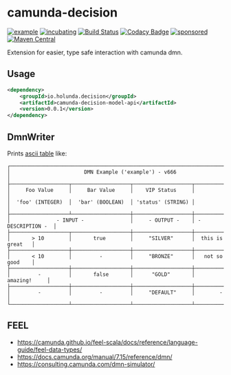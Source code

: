 # camunda-decision

[![example](https://img.shields.io/badge/lifecycle-EXAMPLE-blue.svg)](https://github.com/holisticon#open-source-lifecycle)
[![incubating](https://img.shields.io/badge/lifecycle-INCUBATING-orange.svg)](https://github.com/holisticon#open-source-lifecycle)
[![Build Status](https://github.com/holunda-io/camunda-decision/workflows/Development%20branches/badge.svg)](https://github.com/holunda-io/camunda-decision/actions)
[![Codacy Badge](https://api.codacy.com/project/badge/Grade/e56194c76382443ea1cfa69bc1a8d7e3)](https://app.codacy.com/gh/holunda-io/camunda-decision?utm_source=github.com&utm_medium=referral&utm_content=holunda-io/camunda-decision&utm_campaign=Badge_Grade_Dashboard)
[![sponsored](https://img.shields.io/badge/sponsoredBy-Holisticon-RED.svg)](https://holisticon.de/)
[![Maven Central](https://maven-badges.herokuapp.com/maven-central/io.holunda.decision/camunda-decision-model-api/badge.svg)](https://maven-badges.herokuapp.com/maven-central/io.holunda.decision/camunda-decision-model-api)

Extension for easier, type safe interaction with camunda dmn.

## Usage

```xml
<dependency>
    <groupId>io.holunda.decision</groupId>
    <artifactId>camunda-decision-model-api</artifactId>
    <version>0.0.1</version>
</dependency>
```


## DmnWriter

Prints [ascii table](http://www.vandermeer.de/projects/skb/java/asciitable/features.html) like:

```text
┌──────────────────────────────────────────────────────────────────────────────┐
│                        DMN Example ('example') - v666                        │
├───────────────────┬───────────────────┬───────────────────┬──────────────────┤
│     Foo Value     │     Bar Value     │    VIP Status     │                  │
│  'foo' (INTEGER)  │  'bar' (BOOLEAN)  │ 'status' (STRING) │                  │
├───────────────────┴───────────────────┼───────────────────┼──────────────────┤
│               - INPUT -               │     - OUTPUT -    │ - DESCRIPTION -  │
├───────────────────┬───────────────────┼───────────────────┼──────────────────┤
│       > 10        │       true        │     "SILVER"      │  this is great   │
├───────────────────┼───────────────────┼───────────────────┼──────────────────┤
│       < 10        │         -         │     "BRONZE"      │   not so good    │
├───────────────────┼───────────────────┼───────────────────┼──────────────────┤
│         -         │       false       │      "GOLD"       │     amazing!     │
├───────────────────┼───────────────────┼───────────────────┼──────────────────┤
│         -         │         -         │     "DEFAULT"     │        -         │
└───────────────────┴───────────────────┴───────────────────┴──────────────────┘
```

## FEEL

* <https://camunda.github.io/feel-scala/docs/reference/language-guide/feel-data-types/>
* <https://docs.camunda.org/manual/7.15/reference/dmn/>
* <https://consulting.camunda.com/dmn-simulator/>
